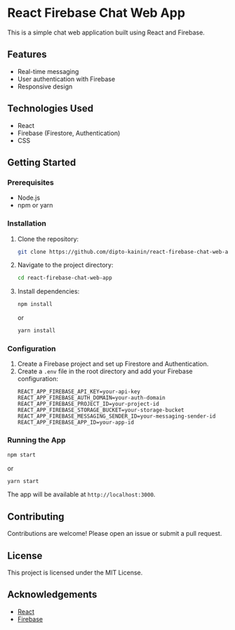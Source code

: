# React Firebase Chat Web App

This is a simple chat web application built using React and Firebase.

## Features

-   Real-time messaging
-   User authentication with Firebase
-   Responsive design

## Technologies Used

-   React
-   Firebase (Firestore, Authentication)
-   CSS

## Getting Started

### Prerequisites

-   Node.js
-   npm or yarn

### Installation

1. Clone the repository:
    ```sh
    git clone https://github.com/dipto-kainin/react-firebase-chat-web-app.git
    ```
2. Navigate to the project directory:
    ```sh
    cd react-firebase-chat-web-app
    ```
3. Install dependencies:
    ```sh
    npm install
    ```
    or
    ```sh
    yarn install
    ```

### Configuration

1. Create a Firebase project and set up Firestore and Authentication.
2. Create a `.env` file in the root directory and add your Firebase configuration:
    ```env
    REACT_APP_FIREBASE_API_KEY=your-api-key
    REACT_APP_FIREBASE_AUTH_DOMAIN=your-auth-domain
    REACT_APP_FIREBASE_PROJECT_ID=your-project-id
    REACT_APP_FIREBASE_STORAGE_BUCKET=your-storage-bucket
    REACT_APP_FIREBASE_MESSAGING_SENDER_ID=your-messaging-sender-id
    REACT_APP_FIREBASE_APP_ID=your-app-id
    ```

### Running the App

```sh
npm start
```

or

```sh
yarn start
```

The app will be available at `http://localhost:3000`.

## Contributing

Contributions are welcome! Please open an issue or submit a pull request.

## License

This project is licensed under the MIT License.

## Acknowledgements

-   [React](https://reactjs.org/)
-   [Firebase](https://firebase.google.com/)

